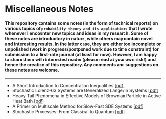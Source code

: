 # Miscellaneous Notes

#### This repository contains some notes (in the form of technical reports) on various topics of ```probability theory and its applications``` that I wrote whenever I encounter new topics and ideas in my research. Some of these notes are introductory in nature, while others may contain novel and interesting results. In the latter case, they are either too incomplete or unpolished (work in progress/postponed work due to time constraint) for submission to a first-rate journal (at least for now). However, I am happy to share them with interested reader (please read at your own risk!) and hence the creation of this repository. Any comments and suggestions on these notes are welcome. 
-----------

- A Short Introduction to Concentration Inequalities [[pdf]](https://github.com/shoelim/mathematical-notes/blob/master/An_Introduction_to_Concentration_Inequalities.pdf) 
- Stochastic Lorenz-63 Systems are Generalized Langevin Systems [[pdf]](https://github.com/shoelim/mathematical-notes/blob/master/From_Lorenz_to_Langevin.pdf)
- Heavy-Tail Phenomena in Effective Models of Brownian Particle in Active Heat Bath [[pdf]](https://github.com/shoelim/mathematical-notes/blob/master/Heavy_Tail_Phenomena_in_Effective_Models_of_Brownian_Particle_in_Active_Heat_Bath.pdf)
- A Primer on Multiscale Method for Slow-Fast SDE Systems [[pdf]](https://github.com/shoelim/mathematical-notes/blob/master/Multiscale_Methods.pdf)
- Stochastic Processes: From Classical to Quantum [[pdf]](https://github.com/shoelim/mathematical-notes/blob/master/Stochastic_Processes_From_Classical_to_Quantum.pdf)



